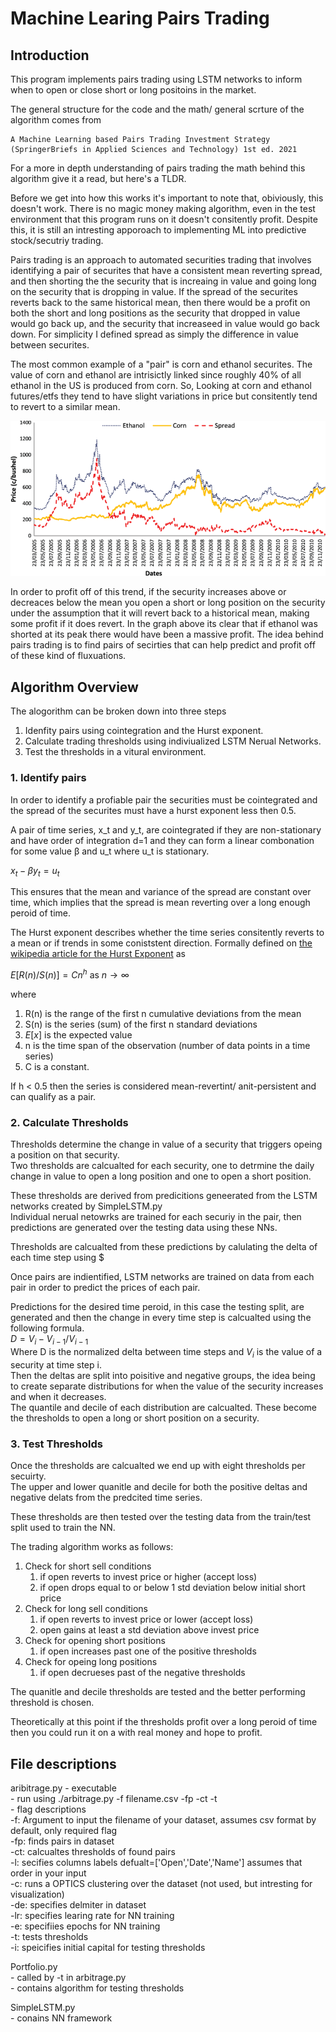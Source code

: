 # Machine Learing Pairs Trading 

## Introduction
This program implements pairs trading using LSTM networks to inform when to open or close short or long positoins in the market.

The general structure for the code and the math/ general scrture of the algorithm comes from 

	A Machine Learning based Pairs Trading Investment Strategy (SpringerBriefs in Applied Sciences and Technology) 1st ed. 2021

For a more in depth understanding of pairs trading the math behind this algorithm give it a read, but here's a TLDR.

Before we get into how this works it's important to note that, obiviously, this doesn't work. 
There is no magic money making algorithm, even in the test environment that this program runs on it doesn't consitently profit.
Despite this, it is still an intresting apporoach to implementing ML into predictive stock/secutriy trading. 

Pairs trading is an approach to automated securities trading that involves identifying a pair of securites that have a consistent mean reverting spread, 
and then shorting the the security that is increaing in value and going long on the security that is dropping in value. If the spread of the securites reverts back to 
the same historical mean, then there would be a profit on both the short and long positions as the security that dropped in value would go back up, and the security that increaseed in value would go back down. 
For simplicity I defined spread as simply the difference in value between securites.  

The most common example of a "pair" is corn and ethanol securites. The value of corn and ethanol are intrisictly linked since roughly 40% of all ethanol in the US is produced from corn. 
So, Looking at corn and ethanol futures/etfs they tend to have slight variations in price but consitently tend to revert to a similar mean. 

![plot](./corn_ethanol_spread.png)

In order to profit off of this trend, if the security increases above or decreaces below the mean you open a short or long position on the security under the assumption that it will revert back to a historical mean, making some profit if it does revert. 
In the graph above its clear that if ethanol was shorted at its peak there would have been a massive profit. The idea behind pairs trading is to find pairs of secirties that can help predict and profit off of these kind of fluxuations. 


## Algorithm Overview

The alogorithm can be broken down into three steps  

1. Idenfity pairs using cointegration and the Hurst exponent.
2. Calculate trading thresholds using indiviualized LSTM Nerual Networks.
3. Test the thresholds in a vitural environment.  

### 1. Identify pairs  
	
In order to identify a profiable pair the securities must be cointegrated and the spread of the securites must have a hurst exponent less then 0.5.  

A pair of time series, x_t and y_t, are cointegrated if they are non-stationary and have order of integration d=1 and they can form a linear combonation for some value β and u_t where u_t is stationary.
	
$x_t - βy_t = u_t$
		
This ensures that the mean and variance of the spread are constant over time, which implies that the spread is mean reverting over a long enough peroid of time. 

The Hurst exponent describes whether the time series consitently reverts to a mean or if trends in some coniststent direction.
Formally defined on [the wikipedia article for the Hurst Exponent](https://en.wikipedia.org/wiki/Hurst_exponent) as 
	
$E[R(n)/S(n)] = Cn^{h}$ as $n \rightarrow \infty$

where  

1. R(n) is the range of the first n cumulative deviations from the mean
2. S(n) is the series (sum) of the first n standard deviations
3. $E[x]$ is the expected value
4. n is the time span of the observation (number of data points in a time series)
5. C is a constant.

If h < 0.5 then the series is considered mean-revertint/ anit-persistent and can qualify as a pair.

### 2. Calculate Thresholds 

Thresholds determine the change in value of a security that triggers opeing a position on that security.  
Two thresholds are calcualted for each security, one to detrmine the daily change in value to open a long position and one to open a short position. 

These thresholds are derived from predicitions geneerated from the LSTM networks created by SimpleLSTM.py  
Individual nerual netowrks are trained for each securiy in the pair, then predictions are generated over the testing data using these NNs.

Thresholds are calcualted from these predictions by calulating the delta of each time step using $


Once pairs are indientified, LSTM networks are trained on data from each pair in order to predict the prices of each pair.

Predictions for the desired time peroid, in this case the testing split, are generated and then the change in every time step is calcualted using the following formula.  
$D = V_{i} - V_{i-1}/V_{i-1}$  
Where D is the normalized delta between time steps and $V_{i}$ is the value of a security at time step i.  
Then the deltas are split into poisitive and negative groups, the idea being to create separate distributions for when the value of the security increases and when it decreases.  
The quantile and decile of each distribution are calcualted. These become the thresholds to open a long or short position on a security.



### 3. Test Thresholds

Once the thresholds are calcualted we end up with eight thresholds per secuirty.  
The upper and lower quanitle and decile for both the positive deltas and negative delats from the predcited time series.

These thresholds are then tested over the testing data from the train/test split used to train the NN.  

The trading algorithm works as follows:
1. Check for short sell conditions
	1. if open reverts to invest price or higher (accept loss)
	2. if open drops equal to or below 1 std deviation below initial short price
2. Check for long sell conditions
	1. if open reverts to invest price or lower (accept loss)
	2. open gains at least a std deviation above invest price
3. Check for opening short positions
	1. if open increases past one of the positive thresholds 
4. Check for opeing long positions
	1. if open decrueses past of the negative thresholds
	
	
The quanitle and decile thresholds are tested and the better performing threshold is chosen.

Theoretically at this point if the thresholds profit over a long peroid of time then you could run it on a with real money and hope to profit. 

## File descriptions

aribitrage.py
	- executable  
	- run using ./arbitrage.py -f filename.csv -fp -ct -t   
	- flag descriptions  
		-f:  Argument to input the filename of your dataset, assumes csv format by default, only required flag  
		-fp: finds pairs in dataset  
		-ct: calcualtes thresholds of found pairs  
		-l: secifies columns labels defualt=['Open','Date','Name'] assumes that order in your input  
		-c: runs a OPTICS clustering over the dataset (not used, but intresting for visualization)  
		-de: specifies delmiter in dataset  
		-lr: specifies learing rate for NN training  
		-e: specifiies epochs for NN training  
		-t: tests thresholds  
		-i: speicifies initial capital for testing thresholds  
 
Portfolio.py  
	- called by -t in arbitrage.py  
	- contains algorithm for testing thresholds  
	
SimpleLSTM.py  
	- conains NN framework   
	
	



